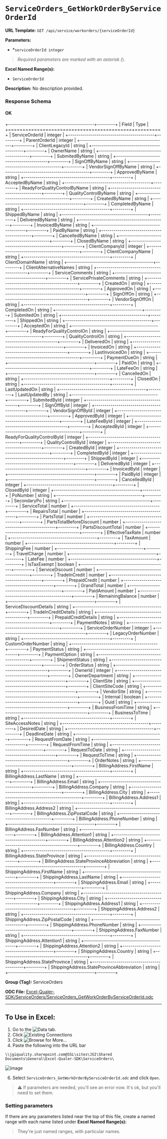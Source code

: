 # `ServiceOrders_GetWorkOrderByServiceOrderId`

**URL Template:**
`GET /api/service/workorders/{serviceOrderId}`

**Parameters:**
- *`serviceOrderId`: `integer`


> *Required parameters are marked with an asterisk (*).

**Excel Named Range(s):**
- `ServiceOrderId`


**Description:**
No description provided.

### Response Schema

#### OK

+-------------------------------------------+---------+
| Field                                     | Type    |
+===========================================+=========+
| ServiceOrderId                            | integer |
+-------------------------------------------+---------+
| ParentOrderId                             | integer |
+-------------------------------------------+---------+
| ClientLegacyId                            | string  |
+-------------------------------------------+---------+
| OwnerName                                 | string  |
+-------------------------------------------+---------+
| SubmitedByName                            | string  |
+-------------------------------------------+---------+
| SignOffByName                             | string  |
+-------------------------------------------+---------+
| VendorSignOffByName                       | string  |
+-------------------------------------------+---------+
| ApprovedByName                            | string  |
+-------------------------------------------+---------+
| AcceptedByName                            | string  |
+-------------------------------------------+---------+
| ReadyForQualityControlByName              | string  |
+-------------------------------------------+---------+
| QualityControlByName                      | string  |
+-------------------------------------------+---------+
| CreatedByName                             | string  |
+-------------------------------------------+---------+
| CompletedByName                           | string  |
+-------------------------------------------+---------+
| ShippedByName                             | string  |
+-------------------------------------------+---------+
| DeliveredByName                           | string  |
+-------------------------------------------+---------+
| InvoicedByName                            | string  |
+-------------------------------------------+---------+
| PaidByName                                | string  |
+-------------------------------------------+---------+
| CancelledByName                           | string  |
+-------------------------------------------+---------+
| ClosedByName                              | string  |
+-------------------------------------------+---------+
| ClientCompanyId                           | integer |
+-------------------------------------------+---------+
| ClientCompanyName                         | string  |
+-------------------------------------------+---------+
| ClientDomainName                          | string  |
+-------------------------------------------+---------+
| ClientAlternativeNames                    | string  |
+-------------------------------------------+---------+
| ServiceComments                           | string  |
+-------------------------------------------+---------+
| ServicePrivateComments                    | string  |
+-------------------------------------------+---------+
| CreatedOn                                 | string  |
+-------------------------------------------+---------+
| ApprovedOn                                | string  |
+-------------------------------------------+---------+
| SignOffOn                                 | string  |
+-------------------------------------------+---------+
| VendorSignOffOn                           | string  |
+-------------------------------------------+---------+
| CompletedOn                               | string  |
+-------------------------------------------+---------+
| SubmitedOn                                | string  |
+-------------------------------------------+---------+
| ShippedOn                                 | string  |
+-------------------------------------------+---------+
| AcceptedOn                                | string  |
+-------------------------------------------+---------+
| ReadyForQualityControlOn                  | string  |
+-------------------------------------------+---------+
| QualityControlOn                          | string  |
+-------------------------------------------+---------+
| DeliveredOn                               | string  |
+-------------------------------------------+---------+
| InvoicedOn                                | string  |
+-------------------------------------------+---------+
| LastInvoicedOn                            | string  |
+-------------------------------------------+---------+
| PaymentDueOn                              | string  |
+-------------------------------------------+---------+
| PaidOn                                    | string  |
+-------------------------------------------+---------+
| LateFeeOn                                 | string  |
+-------------------------------------------+---------+
| CancelledOn                               | string  |
+-------------------------------------------+---------+
| ClosedOn                                  | string  |
+-------------------------------------------+---------+
| LastUpdatedOn                             | string  |
+-------------------------------------------+---------+
| LastUpdatedBy                             | string  |
+-------------------------------------------+---------+
| SubmitedById                              | integer |
+-------------------------------------------+---------+
| SignOffById                               | integer |
+-------------------------------------------+---------+
| VendorSignOffById                         | integer |
+-------------------------------------------+---------+
| ApprovedById                              | integer |
+-------------------------------------------+---------+
| LateFeeById                               | integer |
+-------------------------------------------+---------+
| AcceptedById                              | integer |
+-------------------------------------------+---------+
| ReadyForQualityControlById                | integer |
+-------------------------------------------+---------+
| QualityControlById                        | integer |
+-------------------------------------------+---------+
| CreatedById                               | integer |
+-------------------------------------------+---------+
| CompletedById                             | integer |
+-------------------------------------------+---------+
| ShippedById                               | integer |
+-------------------------------------------+---------+
| DeliveredById                             | integer |
+-------------------------------------------+---------+
| InvoicedById                              | integer |
+-------------------------------------------+---------+
| PaidById                                  | integer |
+-------------------------------------------+---------+
| CancelledById                             | integer |
+-------------------------------------------+---------+
| ClosedById                                | integer |
+-------------------------------------------+---------+
| PoNumber                                  | string  |
+-------------------------------------------+---------+
| SecondaryPo                               | string  |
+-------------------------------------------+---------+
| ServiceTotal                              | number  |
+-------------------------------------------+---------+
| RepairsTotal                              | number  |
+-------------------------------------------+---------+
| PartsTotal                                | number  |
+-------------------------------------------+---------+
| PartsTotalBeforeDiscount                  | number  |
+-------------------------------------------+---------+
| PartsDiscountTotal                        | number  |
+-------------------------------------------+---------+
| EffectiveTaxRate                          | number  |
+-------------------------------------------+---------+
| TaxAmount                                 | number  |
+-------------------------------------------+---------+
| ShippingFee                               | number  |
+-------------------------------------------+---------+
| TravelCharge                              | number  |
+-------------------------------------------+---------+
| LateFee                                   | number  |
+-------------------------------------------+---------+
| IsTaxExempt                               | boolean |
+-------------------------------------------+---------+
| ServiceDiscount                           | number  |
+-------------------------------------------+---------+
| TradeInCredit                             | number  |
+-------------------------------------------+---------+
| PrepaidCredit                             | number  |
+-------------------------------------------+---------+
| GrandTotal                                | number  |
+-------------------------------------------+---------+
| PaidAmount                                | number  |
+-------------------------------------------+---------+
| RemainingBalance                          | number  |
+-------------------------------------------+---------+
| ServiceDiscountDetails                    | string  |
+-------------------------------------------+---------+
| TradeInCreditDetails                      | string  |
+-------------------------------------------+---------+
| PrepaidCreditDetails                      | string  |
+-------------------------------------------+---------+
| PaymentNotes                              | string  |
+-------------------------------------------+---------+
| ServiceOrderNumber                        | integer |
+-------------------------------------------+---------+
| LegacyOrderNumber                         | string  |
+-------------------------------------------+---------+
| CustomOrderNumber                         | string  |
+-------------------------------------------+---------+
| PaymentStatus                             | string  |
+-------------------------------------------+---------+
| PaymentOption                             | string  |
+-------------------------------------------+---------+
| ShipmentStatus                            | string  |
+-------------------------------------------+---------+
| OrderStatus                               | string  |
+-------------------------------------------+---------+
| OwnerId                                   | integer |
+-------------------------------------------+---------+
| OwnerDepartment                           | string  |
+-------------------------------------------+---------+
| ClientSite                                | string  |
+-------------------------------------------+---------+
| ClientSiteCode                            | string  |
+-------------------------------------------+---------+
| VendorSite                                | string  |
+-------------------------------------------+---------+
| Internal                                  | boolean |
+-------------------------------------------+---------+
| Guid                                      | string  |
+-------------------------------------------+---------+
| BusinessFromTime                          | string  |
+-------------------------------------------+---------+
| BusinessToTime                            | string  |
+-------------------------------------------+---------+
| SiteAccessNotes                           | string  |
+-------------------------------------------+---------+
| DesiredDate                               | string  |
+-------------------------------------------+---------+
| DeadlineDate                              | string  |
+-------------------------------------------+---------+
| RequestFromDate                           | string  |
+-------------------------------------------+---------+
| RequestFromTime                           | string  |
+-------------------------------------------+---------+
| RequestToDate                             | string  |
+-------------------------------------------+---------+
| RequestToTime                             | string  |
+-------------------------------------------+---------+
| OrderNotes                                | string  |
+-------------------------------------------+---------+
| BillingAddress.FirstName                  | string  |
+-------------------------------------------+---------+
| BillingAddress.LastName                   | string  |
+-------------------------------------------+---------+
| BillingAddress.Email                      | string  |
+-------------------------------------------+---------+
| BillingAddress.Company                    | string  |
+-------------------------------------------+---------+
| BillingAddress.City                       | string  |
+-------------------------------------------+---------+
| BillingAddress.Address1                   | string  |
+-------------------------------------------+---------+
| BillingAddress.Address2                   | string  |
+-------------------------------------------+---------+
| BillingAddress.ZipPostalCode              | string  |
+-------------------------------------------+---------+
| BillingAddress.PhoneNumber                | string  |
+-------------------------------------------+---------+
| BillingAddress.FaxNumber                  | string  |
+-------------------------------------------+---------+
| BillingAddress.Attention1                 | string  |
+-------------------------------------------+---------+
| BillingAddress.Attention2                 | string  |
+-------------------------------------------+---------+
| BillingAddress.Country                    | string  |
+-------------------------------------------+---------+
| BillingAddress.StateProvince              | string  |
+-------------------------------------------+---------+
| BillingAddress.StateProvinceAbbreviation  | string  |
+-------------------------------------------+---------+
| ShippingAddress.FirstName                 | string  |
+-------------------------------------------+---------+
| ShippingAddress.LastName                  | string  |
+-------------------------------------------+---------+
| ShippingAddress.Email                     | string  |
+-------------------------------------------+---------+
| ShippingAddress.Company                   | string  |
+-------------------------------------------+---------+
| ShippingAddress.City                      | string  |
+-------------------------------------------+---------+
| ShippingAddress.Address1                  | string  |
+-------------------------------------------+---------+
| ShippingAddress.Address2                  | string  |
+-------------------------------------------+---------+
| ShippingAddress.ZipPostalCode             | string  |
+-------------------------------------------+---------+
| ShippingAddress.PhoneNumber               | string  |
+-------------------------------------------+---------+
| ShippingAddress.FaxNumber                 | string  |
+-------------------------------------------+---------+
| ShippingAddress.Attention1                | string  |
+-------------------------------------------+---------+
| ShippingAddress.Attention2                | string  |
+-------------------------------------------+---------+
| ShippingAddress.Country                   | string  |
+-------------------------------------------+---------+
| ShippingAddress.StateProvince             | string  |
+-------------------------------------------+---------+
| ShippingAddress.StateProvinceAbbreviation | string  |
+-------------------------------------------+---------+

**Group (Tag):**
ServiceOrders

**ODC File:**
[Excel-Qualer-SDK/ServiceOrders/ServiceOrders_GetWorkOrderByServiceOrderId.odc](https://github.com/Johnson-Gage-Inspection-Inc/qualer-sdk-odc/blob/main/Excel-Qualer-SDK/ServiceOrders/ServiceOrders_GetWorkOrderByServiceOrderId.odc)

---

To Use in Excel:
---

1. Go to the ![`Data`](https://github.com/user-attachments/assets/da437a70-57b3-4c5b-bb01-4910ece19ed1)
 tab.
3. Click ![Existing Connections](https://github.com/user-attachments/assets/a2f1ed67-b2e0-4c23-ac90-68c870e60289)
4. Click ![`Browse for More...`](https://github.com/user-attachments/assets/8e698494-6865-41e7-b6fa-043aea81809a)
5. Paste the following into the URL bar
```
\\jgiquality.sharepoint.com@SSL\sites\JGI\Shared Documents\General\Excel-Qualer-SDK\ServiceOrders\
```

![image](https://github.com/user-attachments/assets/1e1a8d87-0377-446d-aaf5-d78562991db3)

6. Select `ServiceOrders_GetWorkOrderByServiceOrderId.odc` and click `Open`.

> ⚠️ If parameters are needed, you'll see an error now. It's ok, but you'll need to set them.

### Setting parameters
If there are any parameters listed near the top of this file, create a named range with each name listed under **Excel Named Range(s):**
> They're just named ranges, with particular names.

